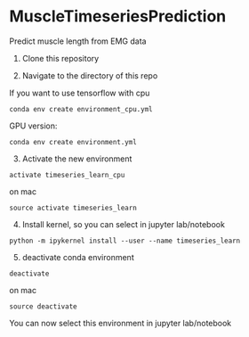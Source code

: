 # MuscleTimeseriesPrediction
Predict muscle length from EMG data



1. Clone this repository

2. Navigate to the directory of this repo

If you want to use tensorflow with cpu

```
conda env create environment_cpu.yml
```

GPU version:

```
conda env create environment.yml
```
3. Activate the new environment 

```
activate timeseries_learn_cpu
```

on mac
```
source activate timeseries_learn
```

4. Install kernel, so you can select in jupyter lab/notebook

```
python -m ipykernel install --user --name timeseries_learn
```
5. deactivate conda environment
```
deactivate
```
on mac
```
source deactivate
```

You can now select this environment in jupyter lab/notebook
